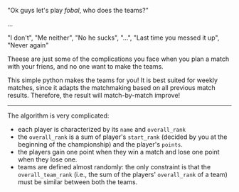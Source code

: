 "Ok guys let's play _fobal_, who does the teams?"

...

"I don't", "Me neither", "No he sucks", "...", "Last time you messed it up", "Never again"

Theese are just some of the complications you face when you plan a match with your friens, and no one want to make the teams.

This simple python makes the teams for you! It is best suited for weekly matches, since it adapts the matchmaking based on all previous match results. Therefore, the result will match-by-match improve!

---

The algorithm is very complicated:
- each player is characterized by its ```name``` and ```overall_rank```
- the ```overall_rank``` is a sum of player's ```start_rank``` (decided by you at the beginning of the championship) and the player's ```points```.
- the players gain one point when they win a match and lose one point when they lose one.
- teams are defined almost randomly: the only constraint is that the ```overall_team_rank``` (i.e., the sum of the players' ```overall_rank``` of a team) must be similar between both the teams.
    
